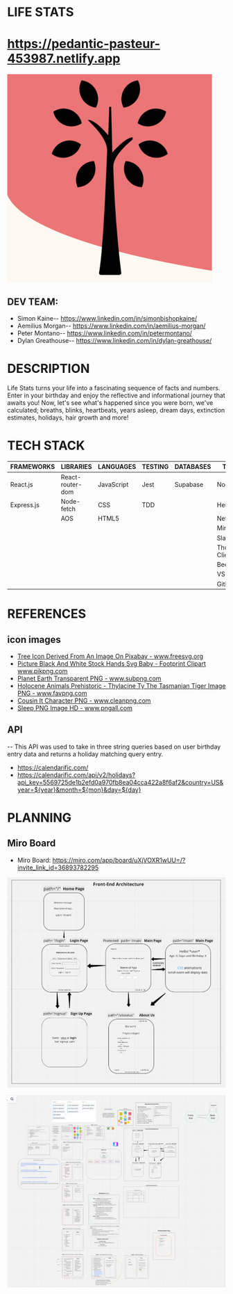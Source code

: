 # LIFE STATS 
# https://pedantic-pasteur-453987.netlify.app

![Life Stats logo of tree](./public/Life_Stats_Logo.png)

## DEV TEAM:
- Simon Kaine-- https://www.linkedin.com/in/simonbishopkaine/
- Aemilius Morgan-- https://www.linkedin.com/in/aemilius-morgan/
- Peter Montano-- https://www.linkedin.com/in/petermontano/
- Dylan Greathouse-- https://www.linkedin.com/in/dylan-greathouse/

# DESCRIPTION
 Life Stats turns your life into a fascinating sequence of facts and numbers. Enter in your birthday and enjoy the reflective and informational journey that awaits you! Now, let's see what's happened since you were born, we've calculated; breaths, blinks, heartbeats, years asleep, dream days, extinction estimates, holidays, hair growth and more! 

# TECH STACK 

| FRAMEWORKS | LIBRARIES             | LANGUAGES  | TESTING    | DATABASES  | TOOLS          |
|------------|-----------------------|------------|------------|------------|----------------|
| React.js   | React-router-dom      | JavaScript | Jest       | Supabase   | Node.js        |
| Express.js | Node-fetch            | CSS        | TDD        |            | Heroku         |
|            | AOS                   | HTML5      |            |            | Netlify        |
|            |                       |            |            |            | Miro           |
|            |                       |            |            |            | Slack          |
|            |                       |            |            |            | Thunder Client |
|            |                       |            |            |            | BeeKeeper      |
|            |                       |            |            |            | VS Code        |
|            |                       |            |            |            | GitHub         |


# REFERENCES
## icon images
-  <a href="https://freesvg.org/1539121879" target="_blank" alt="Black and white image of tree">Tree Icon Derived From An Image On Pixabay - www.freesvg.org</a>
-  <a href="https://www.pikpng.com/pngvi/bwxTTx_picture-black-and-white-stock-hands-svg-baby/" target="_blank" alt="Black and white image of hands holding feet">Picture Black And White Stock Hands Svg Baby - Footprint Clipart www.pikpng.com</a>
-  <a href="https://www.subpng.com/png-r41qsp/" target="_blank" alt="Silhouette of person flying in sunset sky">Planet Earth Transparent PNG - www.subpng.com</a>
-  <a href="https://favpng.com/png_view/holocene-animals-prehistoric-thylacine-ty-the-tasmanian-tiger-image-png/RT3vbNf9" target="_blank" alt="Cartoon drawing of Tasmanian Tiger">Holocene Animals Prehistoric - Thylacine Ty The Tasmanian Tiger Image PNG - www.favpng.com</a>
-  <a href="https://www.cleanpng.com/png-cousin-itt-wednesday-addams-gomez-addams-costume-p-1070705/" target="_blank" alt="Cousin It covered in long hair">Cousin It Character PNG - www.cleanpng.com</a>
-  <a href="https://www.pngall.com/sleep-png/download/27825" target="_blank" alt="Transparent image of person sleeping in bed">Sleep PNG Image HD - www.pngall.com</a>

## API
-- This API was used to take in three string queries based on user birthday entry data and returns a holiday matching query entry.
- https://calendarific.com/
- https://calendarific.com/api/v2/holidays?api_key=5569725de1b2efd0a970fb8ea04cca422a8f6af2&country=US&year=${year}&month=${mon}&day=${day}

# PLANNING 
## Miro Board
- Miro Board: https://miro.com/app/board/uXjVOXR1wUU=/?invite_link_id=36893782295

![Blueprint drawing for frontend design and layout Architecture](./public/frontend_lifeStats.png)

![Full view of Miro Board blueprint drawings](./public/miro_planning.png)

